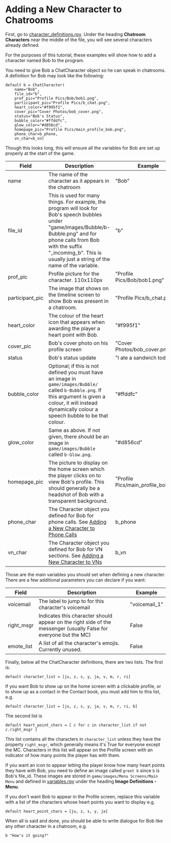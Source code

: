 # Adding a New Character to Chatrooms

First, go to [character_definitions.rpy](https://github.com/shawna-p/mysterious-messenger/blob/master/game/character_definitions.rpy "character_definitions.rpy"). Under the heading **Chatroom Characters** near the middle of the file, you will see several characters already defined.

For the purposes of this tutorial, these examples will show how to add a character named Bob to the program.

You need to give Bob a ChatCharacter object so he can speak in chatrooms. A definition for Bob may look like the following:

```renpy
default b = ChatCharacter(
    name="Bob",
    file_id="b",
    prof_pic="Profile Pics/Bob/bob1.png",
    participant_pic="Profile Pics/b_chat.png",
    heart_color="#f995f1",
    cover_pic="Cover Photos/bob_cover.png",
    status="Bob's Status",
    bubble_color="#ffddfc",
    glow_color="#d856cd",
    homepage_pic="Profile Pics/main_profile_bob.png",
    phone_char=b_phone,
    vn_char=b_vn)
```

Though this looks long, this will ensure all the variables for Bob are set up properly at the start of the game.

Field | Description | Example |
------|-------------|---------|
name | The name of the character as it appears in the chatroom | "Bob" |
file_id | This is used for many things. For example, the program will look for Bob's speech bubbles under "game/images/Bubble/b-Bubble.png" and for phone calls from Bob with the suffix "_incoming_b". This is usually just a string of the name of the variable. | "b"
prof_pic | Profile picture for the character. 110x110px | "Profile Pics/Bob/bob1.png"
participant_pic | The image that shows on the timeline screen to show Bob was present in a chatroom. | "Profile Pics/b_chat.png"
heart_color | The colour of the heart icon that appears when awarding the player a heart point with Bob. | "#f995f1"
cover_pic | Bob's cover photo on his profile screen | "Cover Photos/bob_cover.png"
status | Bob's status update | "I ate a sandwich today."
bubble_color | Optional; if this is not defined you must have an image in `game/images/Bubble/` called `b-Bubble.png`. If this argument is given a colour, it will instead dynamically colour a speech bubble to be that colour. | "#ffddfc"
glow_color | Same as above. If not given, there should be an image in `game/images/Bubble` called `b-Glow.png`. | "#d856cd"
homepage_pic | The picture to display on the home screen which the player clicks on to view Bob's profile. This should generally be a headshot of Bob with a transparent background. | "Profile Pics/main_profile_bob.png"
phone_char | The Character object you defined for Bob for phone calls. See [Adding a New Character to Phone Calls](Adding-a-New-Character-to-Phone-Calls.md) | b_phone
vn_char | The Character object you defined for Bob for VN sections. See [Adding a New Character to VNs](Adding-a-New-Character-to-VNs.md) | b_vn

Those are the main variables you should set when defining a new character. There are a few additional parameters you can declare if you want:

Field | Description | Example |
------|-------------|---------|
voicemail | The label to jump to for this character's voicemail | "voicemail_1"
right_msgr | Indicates this character should appear on the right side of the messenger (usually False for everyone but the MC) | False
emote_list | A list of all the character's emojis. Currently unused. | False

Finally, below all the ChatCharacter definitions, there are two lists. The first is:

```renpy
default character_list = [ju, z, s, y, ja, v, m, r, ri]
```

If you want Bob to show up on the home screen with a clickable profile, or to show up as a contact in the Contact book, you must add him to this list, e.g.

```renpy
default character_list = [ju, z, s, y, ja, v, m, r, ri, b]
```

The second list is

```renpy
default heart_point_chars = [ c for c in character_list if not c.right_msgr ]
```

This list contains all the characters in `character_list` unless they have the property `right_msgr`, which generally means it's True for everyone except the MC. Characters in this list will appear on the Profile screen with an indicator of how many points the player has with them.

If you want an icon to appear letting the player know how many heart points they have with Bob, you need to define an image called `greet b` since `b` is Bob's file_id. These images are stored in `game/images/Menu Screens/Main Menu` and defined in [variables.rpy](https://github.com/shawna-p/mysterious-messenger/blob/master/game/variables.rpy "variables.rpy") under the heading **Image Definitions - Menu**.

If you don't want Bob to appear in the Profile screen, replace this variable with a list of the characters whose heart points you want to display e.g.

```renpy
default heart_point_chars = [ju, z, s, y, ja]
```

When all is said and done, you should be able to write dialogue for Bob like any other character in a chatroom, e.g.

```renpy
b "How's it going?"
```
